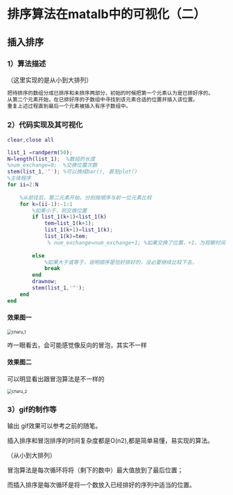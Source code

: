 # 排序算法在matalb中的可视化（二）

## 插入排序

### 1）算法描述

（这里实现的是从小到大排列）

```matlab
把待排序的数组分成已排序和未排序两部分，初始的时候把第一个元素认为是已排好序的。
从第二个元素开始，在已排好序的子数组中寻找到该元素合适的位置并插入该位置。
重复上述过程直到最后一个元素被插入有序子数组中。
```



### 2）代码实现及其可视化

```matlab
clear,close all

list_1 =randperm(50);
N=length(list_1);  %数组的长度
%num_exchange=0;  %交换位置次数
stem(list_1,'^'); %可以换成bar(), 甚至plot()
%主体程序
for ii=2:N
    
    %从前往后，第二元素开始，分别按顺序与前一位元素比较 
    for k=(ii-1):-1:1
        %如果小于，则交换位置
        if list_1(k+1)<list_1(k)
            tem=list_1(k+1);
            list_1(k+1)=list_1(k);
            list_1(k)=tem;
             % num_exchange=num_exchange+1; %如果交换了位置，+1，为观察时间复杂度设置
            
        else
            %如果大于或等于，说明顺序是恰好排好的，没必要继续比较下去，
            break   
        end
        drawnow;
        stem(list_1,'^');
    end
end

```

#### 效果图一

<img src="D:\matlab_mypj\charu_1.gif" alt="charu_1" style="zoom:67%;" />

咋一眼看去，会可能感觉像反向的冒泡，其实不一样

#### 效果图二

可以明显看出跟冒泡算法是不一样的

<img src="D:\matlab_mypj\charu_2.gif" alt="charu_2" style="zoom:67%;" />

###  3）gif的制作等

输出 gif效果可以参考之前的随笔。

插入排序和冒泡排序的时间复杂度都是O(n2),都是简单易懂，易实现的算法。

（从小到大排列）

冒泡算法是每次循环将将（剩下的数中）最大值放到了最后位置；

而插入排序是每次循环是将一个数放入已经排好的序列中适当的位置。